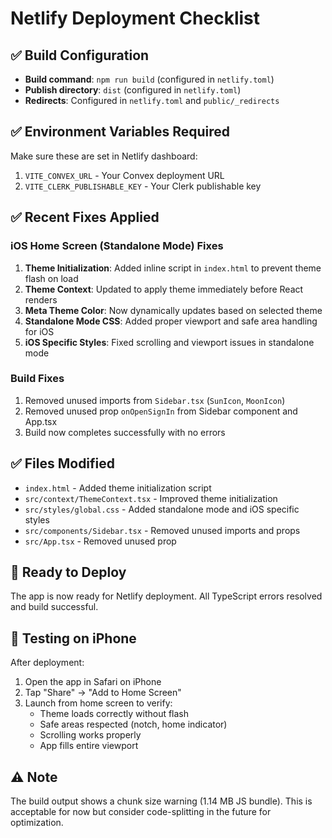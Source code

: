 # Netlify Deployment Checklist

## ✅ Build Configuration
- **Build command**: `npm run build` (configured in `netlify.toml`)
- **Publish directory**: `dist` (configured in `netlify.toml`)
- **Redirects**: Configured in `netlify.toml` and `public/_redirects`

## ✅ Environment Variables Required
Make sure these are set in Netlify dashboard:
1. `VITE_CONVEX_URL` - Your Convex deployment URL
2. `VITE_CLERK_PUBLISHABLE_KEY` - Your Clerk publishable key

## ✅ Recent Fixes Applied

### iOS Home Screen (Standalone Mode) Fixes
1. **Theme Initialization**: Added inline script in `index.html` to prevent theme flash on load
2. **Theme Context**: Updated to apply theme immediately before React renders
3. **Meta Theme Color**: Now dynamically updates based on selected theme
4. **Standalone Mode CSS**: Added proper viewport and safe area handling for iOS
5. **iOS Specific Styles**: Fixed scrolling and viewport issues in standalone mode

### Build Fixes
1. Removed unused imports from `Sidebar.tsx` (`SunIcon`, `MoonIcon`)
2. Removed unused prop `onOpenSignIn` from Sidebar component and App.tsx
3. Build now completes successfully with no errors

## ✅ Files Modified
- `index.html` - Added theme initialization script
- `src/context/ThemeContext.tsx` - Improved theme initialization
- `src/styles/global.css` - Added standalone mode and iOS specific styles
- `src/components/Sidebar.tsx` - Removed unused imports and props
- `src/App.tsx` - Removed unused prop

## 🚀 Ready to Deploy
The app is now ready for Netlify deployment. All TypeScript errors resolved and build successful.

## 📱 Testing on iPhone
After deployment:
1. Open the app in Safari on iPhone
2. Tap "Share" → "Add to Home Screen"
3. Launch from home screen to verify:
   - Theme loads correctly without flash
   - Safe areas respected (notch, home indicator)
   - Scrolling works properly
   - App fills entire viewport

## ⚠️ Note
The build output shows a chunk size warning (1.14 MB JS bundle). This is acceptable for now but consider code-splitting in the future for optimization.

